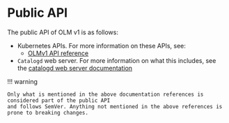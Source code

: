# Public API
The public API of OLM v1 is as follows:

- Kubernetes APIs. For more information on these APIs, see:
    - [OLMv1 API reference](../api-reference/olmv1-api-reference.md)
- `Catalogd` web server. For more information on what this includes, see the [catalogd web server documentation](../api-reference/catalogd-webserver.md)

!!! warning

    Only what is mentioned in the above documentation references is considered part of the public API
    and follows SemVer. Anything not mentioned in the above references is prone to breaking changes.
